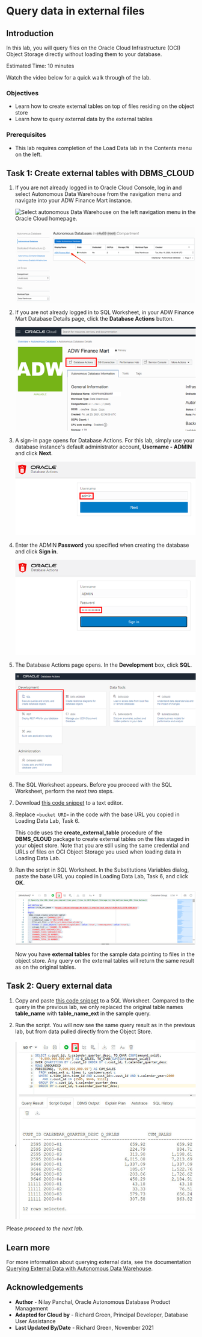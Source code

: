 # Query data in external files

## Introduction

In this lab, you will query files on the Oracle Cloud Infrastructure (OCI) Object Storage directly without loading them to your database.

Estimated Time: 10 minutes

Watch the video below for a quick walk through of the lab.

[](youtube:/PX7FrSYRTRM)

### Objectives

-   Learn how to create external tables on top of files residing on the object store
-   Learn how to query external data by the external tables

### Prerequisites

- This lab requires completion of the Load Data lab in the Contents menu on the left.

## Task 1: Create external tables with DBMS_CLOUD

1.  If you are not already logged in to Oracle Cloud Console, log in and select Autonomous Data Warehouse from the navigation menu and navigate into your ADW Finance Mart instance.

    ![Select autonomous Data Warehouse on the left navigation menu in the Oracle Cloud homepage.](https://raw.githubusercontent.com/oracle/learning-library/master/common/images/console/database-adw.png " ")

    ![Select your database instance.](images/step1.1-adb.png " ")

2.  If you are not already logged in to SQL Worksheet, in your ADW Finance Mart Database Details page, click the **Database Actions** button.

    ![Click the Database Actions button.](./images/click-database-actions-button.png " ")

3.  A sign-in page opens for Database Actions. For this lab, simply use your database instance's default administrator account, **Username - ADMIN** and click **Next**.

    ![Enter the admin username.](./images/Picture100-16.png " ")

4.  Enter the ADMIN **Password** you specified when creating the database and click **Sign in**.

    ![Enter the ADMIN password.](./images/Picture100-16-password.png " ")

5.  The Database Actions page opens. In the **Development** box, click **SQL**.

    ![Click SQL.](./images/Picture100-16-click-sql.png " ")

6.  The SQL Worksheet appears. Before you proceed with the SQL Worksheet, perform the next two steps.

7.  Download <a href="./files/create_external_tables_without_base_url_v2.txt" target="\_blank">this code snippet</a> to a text editor.

8.  Replace `<bucket URI>` in the code with the base URL you copied in Loading Data Lab, Task 6.

    This code uses the **create\_external\_table** procedure of the **DBMS\_CLOUD** package to create external tables on the files staged in your object store. Note that you are still using the same credential and URLs of files on OCI Object Storage you used when loading data in Loading Data Lab.

9.  Run the script in SQL Worksheet. In the Substitutions Variables dialog, paste the base URL you copied in Loading Data Lab, Task 6, and click **OK**.

    ![Click Run Script.](images/step1.5.png " ")

    Now you have **external tables** for the sample data pointing to files in the object store. Any query on the external tables will return the same result as on the original tables.

## Task 2: Query external data

1.  Copy and paste <a href="./files/query_external_data.txt" target="\_blank">this code snippet</a> to a SQL Worksheet. Compared to the query in the previous lab, we only replaced the original table names **table\_name** with **table\_name\_ext** in the sample query.

2.  Run the script. You will now see the same query result as in the previous lab, but from data pulled directly from the Object Store.

    ![Paste the code snippet and click Run Script.](images/external_table_query_results.jpg " ")

Please *proceed to the next lab*.

## Learn more

For more information about querying external data, see the documentation [Querying External Data with Autonomous Data Warehouse](https://docs.oracle.com/en/cloud/paas/autonomous-data-warehouse-cloud/user/query-external.html#GUID-ABF95242-3E04-42FF-9361-52707D14E833).

## **Acknowledgements**

- **Author** - Nilay Panchal, Oracle Autonomous Database Product Management
- **Adapted for Cloud by** - Richard Green, Principal Developer, Database User Assistance
- **Last Updated By/Date** - Richard Green, November 2021
